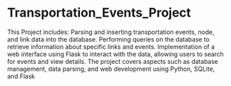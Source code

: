 # Transportation_Events_Project
This Project includes:
Parsing and inserting transportation events, node, and link data into the database.
Performing queries on the database to retrieve information about specific links and events.
Implementation of a web interface using Flask to interact with the data, allowing users to search for events and view details.
The project covers aspects such as database management, data parsing, and web development using Python, SQLite, and Flask
